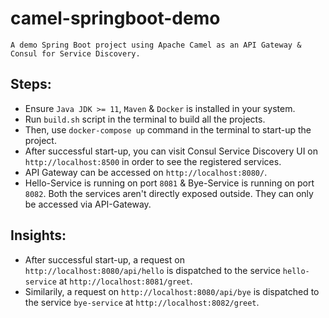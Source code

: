 # camel-springboot-demo
`A demo Spring Boot project using Apache Camel as an API Gateway & Consul for Service Discovery.`

## Steps:
- Ensure `Java JDK >= 11`, `Maven` & `Docker` is installed in your system.
- Run `build.sh` script in the terminal to build all the projects.
- Then, use `docker-compose up` command in the terminal to start-up the project.
- After successful start-up, you can visit Consul Service Discovery UI on `http://localhost:8500` in order to see the registered services.
- API Gateway can be accessed on `http://localhost:8080/`.
- Hello-Service is running on port `8081` & Bye-Service is running on port `8082`. Both the services aren't directly exposed outside. They can only be accessed via API-Gateway.


## Insights:
- After successful start-up, a request on `http://localhost:8080/api/hello` is dispatched to the service `hello-service` at `http://localhost:8081/greet`.
- Similarily, a request on `http://localhost:8080/api/bye` is dispatched to the service `bye-service` at `http://localhost:8082/greet`.

